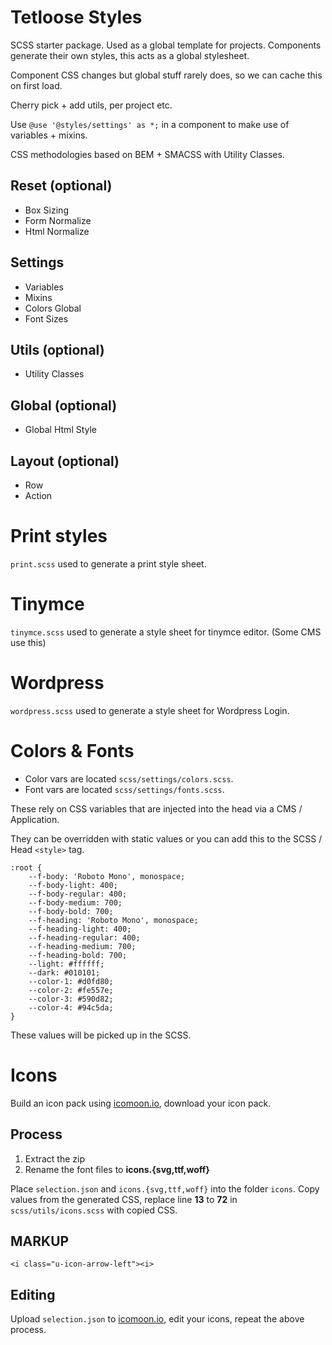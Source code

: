 # Tetloose Styles

SCSS starter package. Used as a global template for projects. Components generate their own styles, this acts as a global stylesheet.

Component CSS changes but global stuff rarely does, so we can cache this on first load.

Cherry pick + add utils, per project etc.

Use `@use '@styles/settings' as *;` in a component to make use of variables + mixins.

CSS methodologies based on BEM + SMACSS with Utility Classes.

## Reset (optional)

- Box Sizing
- Form Normalize
- Html Normalize

## Settings

- Variables
- Mixins
- Colors Global
- Font Sizes

## Utils (optional)

- Utility Classes

## Global (optional)

- Global Html Style

## Layout (optional)

- Row
- Action

# Print styles

`print.scss` used to generate a print style sheet.

# Tinymce

`tinymce.scss` used to generate a style sheet for tinymce editor. (Some CMS use this)

# Wordpress

`wordpress.scss` used to generate a style sheet for Wordpress Login.

# Colors & Fonts

- Color vars are located `scss/settings/colors.scss`.
- Font vars are located `scss/settings/fonts.scss`.

These rely on CSS variables that are injected into the head via a CMS / Application.

They can be overridden with static values or you can add this to the SCSS / Head `<style>` tag.

```
:root {
    --f-body: 'Roboto Mono', monospace;
    --f-body-light: 400;
    --f-body-regular: 400;
    --f-body-medium: 700;
    --f-body-bold: 700;
    --f-heading: 'Roboto Mono', monospace;
    --f-heading-light: 400;
    --f-heading-regular: 400;
    --f-heading-medium: 700;
    --f-heading-bold: 700;
    --light: #ffffff;
    --dark: #010101;
    --color-1: #d0fd80;
    --color-2: #fe557e;
    --color-3: #590d82;
    --color-4: #94c5da;
}
```

These values will be picked up in the SCSS.

# Icons

Build an icon pack using [icomoon.io](https://icomoon.io/), download your icon pack.

## Process

1. Extract the zip
2. Rename the font files to **icons.{svg,ttf,woff}**

Place `selection.json` and `icons.{svg,ttf,woff}` into the folder `icons`. Copy values from the generated CSS, replace line **13** to **72** in `scss/utils/icons.scss` with copied CSS.

## MARKUP

`<i class="u-icon-arrow-left"><i>`

## Editing

Upload `selection.json` to [icomoon.io](https://icomoon.io/), edit your icons, repeat the above process.
